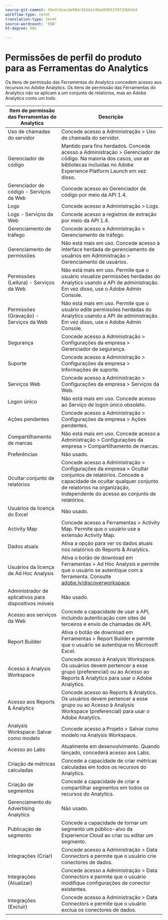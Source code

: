 ```yaml
---
source-git-commit: 45edc5eacde90dc5b5da140ad50561f0f32bb41d
workflow-type: tm+mt
translation-type: tm+mt
source-wordcount: '558'
ht-degree: 98%

---
```

# Permissões de perfil do produto para as Ferramentas do Analytics

Os itens de permissão das Ferramentas do Analytics concedem acesso aos recursos no Adobe Analytics. Os itens de permissão das Ferramentas do Analytics não se aplicam a um conjunto de relatórios, mas ao Adobe Analytics como um todo.

| Item de permissão das Ferramentas do Analytics | Descrição |
|----|----|
| Uso de chamadas do servidor | Concede acesso a Administração > Uso de chamada do servidor. |
| Gerenciador de código | Mantido para fins herdados. Concede acesso a Administração > Gerenciador de código. Na maioria dos casos, use as bibliotecas incluídas no Adobe Experience Platform Launch em vez disso. |
| Gerenciador de código - Serviços da Web | Concede acesso ao Gerenciador de código por meio da API 1.4. |
| Logs | Concede acesso a Administração > Logs. |
| Logs - Serviços da Web | Concede acesso a registros de extração por meio da API 1.4. |
| Gerenciamento de tráfego | Concede acesso a Administração > Gerenciamento de tráfego. |
| Gerenciamento de permissões | Não está mais em uso. Concede acesso à interface herdada de gerenciamento de usuários em Administração > Gerenciamento de usuários. |
| Permissões (Leitura) - Serviços da Web | Não está mais em uso. Permite que o usuário visualize permissões herdadas do Analytics usando a API de administração. Em vez disso, use o Adobe Admin Console. |
| Permissões (Gravação) - Serviços da Web | Não está mais em uso. Permite que o usuário edite permissões herdadas do Analytics usando a API de administração. Em vez disso, use o Adobe Admin Console. |
| Segurança | Concede acesso a Administração > Configurações da empresa > Gerenciador de segurança. |
| Suporte | Concede acesso a Administração > Configurações da empresa > Informações de suporte. |
| Serviços Web | Concede acesso a Administração > Configurações da empresa > Serviços da Web. |
| Logon único | Não está mais em uso. Concede acesso ao Serviço de logon único obsoleto. |
| Ações pendentes | Concede acesso a Administração > Configurações da empresa > Ações pendentes. |
| Compartilhamento de marcas | Não está mais em uso. Concede acesso a Administração > Configurações da empresa > Compartilhamento de marcas. |
| Preferências | Não usado. |
| Ocultar conjunto de relatórios | Concede acesso a Administração > Configurações da empresa > Ocultar conjuntos de relatórios. Concede a capacidade de ocultar qualquer conjunto de relatórios na organização, independente do acesso ao conjunto de relatórios. |
| Usuários da licença do Excel | Não usado. |
| Activity Map | Concede acesso a Ferramentas > Activity Map. Permite que o usuário use a extensão Activity Map. |
| Dados atuais | Ativa a opção para ver os dados atuais nos relatórios do Reports &amp; Analytics. |
| Usuários da licença de Ad Hoc Analysis | Ativa o botão de download em Ferramentas > Ad Hoc Analysis e permite que o usuário se autentique com a ferramenta. Consulte [adobe.ly/discoverworkspace](https://adobe.ly/discoverworkspace). |
| Administrador de aplicativos para dispositivos móveis | Não usado. |
| Acesso aos serviços da Web | Concede a capacidade de usar a API, incluindo autenticação com sites de terceiros e envio de chamadas de API. |
| Report Builder | Ativa o botão de download em Ferramentas > Report Builder e permite que o usuário se autentique no Microsoft Excel. |
| Acesso à Analysis Workspace | Concede acesso à Analysis Workspace. Os usuários devem pertencer a esse grupo (preferencial) ou ao Acesso ao Reports &amp; Analytics para usar o Adobe Analytics. |
| Acesso aos Reports &amp; Analytics | Concede acesso ao Reports &amp; Analytics. Os usuários devem pertencer a esse grupo ou ao Acesso à Analysis Workspace (preferencial) para usar o Adobe Analytics. |
| Analysis Workspace: Salvar como modelo | Concede acesso a Projeto > Salvar como modelo na Analysis Workspace. |
| Acesso ao Labs | Atualmente em desenvolvimento. Quando lançado, concederá acesso aos Labs. |
| Criação de métricas calculadas | Concede a capacidade de criar métricas calculadas em todos os recursos do Analytics. |
| Criação de segmentos | Concede a capacidade de criar e compartilhar segmentos em todos os recursos do Analytics. |
| Gerenciamento do Advertising Analytics | Não usado. |
| Publicação de segmento | Concede a capacidade de tornar um segmento um público-alvo da Experience Cloud ao criar ou editar um segmento. |
| Integrações (Criar) | Concede acesso a Administração > Data Connectors e permite que o usuário crie conectores de dados. |
| Integrações (Atualizar) | Concede acesso a Administração > Data Connectors e permite que o usuário modifique configurações de conector existentes. |
| Integrações (Excluir) | Concede acesso a Administração > Data Connectors e permite que o usuário exclua os conectores de dados. |
